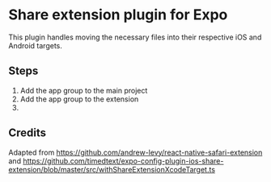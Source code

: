 # Share extension plugin for Expo

This plugin handles moving the necessary files into their respective iOS and Android targets.

## Steps

1. Add the app group to the main project
2. Add the app group to the extension
3. 

## Credits

Adapted from https://github.com/andrew-levy/react-native-safari-extension and https://github.com/timedtext/expo-config-plugin-ios-share-extension/blob/master/src/withShareExtensionXcodeTarget.ts
